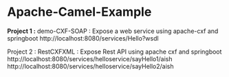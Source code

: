 # Apache-Camel-Example
**Project 1 :** demo-CXF-SOAP : Expose a web service using apache-cxf and springboot
http://localhost:8080/services/Hello?wsdl

Project 2 : RestCXFXML : Expose Rest API using apache cxf and springboot
http://localhost:8080/services/helloservice/sayHello1/aish
http://localhost:8080/services/helloservice/sayHello2/aish
